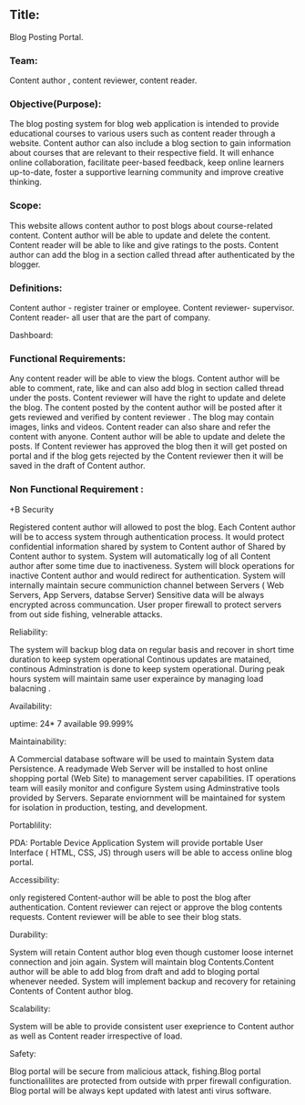 <h2> Title:</h2>
 Blog Posting Portal.

<h3>Team:</h3>

Content author , content reviewer, content reader.

<h3>Objective(Purpose):</h3>

The blog posting system for blog web application is intended to provide educational courses
to various users such as content reader through a website. Content author can also include
a blog section to gain information about courses that are relevant to their respective field. It
will enhance online collaboration, facilitate peer-based feedback, keep online learners up-to-date,
foster a supportive learning community and improve creative thinking. 

<h3>Scope:</h3>

This website allows content author to post blogs about course-related content.
Content author will be able to update and delete the content.
Content reader will be able to like and give ratings to the posts.
Content author can add the blog in a section called thread after authenticated by the blogger.


<h3>Definitions:</h3>

Content author - register trainer or employee.
Content reviewer- supervisor.
Content reader- all user that are the part of company.

Dashboard:

<h3>Functional Requirements:</h3>

Any content reader will be able to view the blogs. 
Content author will be able to comment, rate, like and can also
add blog in section called thread under the posts.
Content reviewer will have the right to update and delete the blog.
The content posted by the content author will be posted after it gets reviewed and 
verified by content reviewer .
The blog may contain images, links and videos.
Content reader can also share and refer the content with anyone.
Content author will be able to update and delete the posts.
If Content reviewer has approved the blog then it will get posted on portal and if the blog gets rejected by the Content reviewer then it will be saved in the draft of Content author.

<h3>Non Functional Requirement :</h3>

+B Security

Registered content author will allowed to post the blog.
Each Content author will be to access system through authentication process.
It would protect confidential information shared by system to Content author 
of Shared by  Content author to system. System will automatically log of all Content author
after some time due to inactiveness. System will block operations for inactive Content author
and would redirect for authentication. System will internally maintain secure communiction
channel between Servers ( Web Servers, App Servers, databse Server) Sensitive data will
be always encrypted across communcation. User proper firewall to protect servers 
from out side fishing, velnerable attacks.

Reliability:

The system will backup blog data on regular basis and recover
in short time duration to keep system operational Continous updates are matained,
continous Adminstration is done to keep system operational. During peak hours system
will maintain same user experaince by managing load balacning .

Availability:

uptime: 24* 7 available 99.999%

Maintainability:

A Commercial database software will be used to maintain System data Persistence.
A readymade Web Server will be installed to host online shopping portal (Web Site)
to management server capabilities. IT operations team will easily monitor and
configure System using Adminstrative tools provided by Servers. Separate enviornment
will be maintained for system for isolation in production, testing, and development.

Portablility:

PDA: Portable Device Application System will provide portable User Interface
( HTML, CSS, JS) through users will be able to access online blog portal.

Accessibility:

only registered Content-author will be able to post the blog after authentication.
Content reviewer  can reject or approve the blog contents requests.
Content reviewer  will be able to see their blog stats.

Durability:

System will retain Content author blog  even though customer loose internet connection and join again.
System will maintain blog Contents.Content author will be able to add blog from draft
and add to bloging portal whenever needed. System will implement backup and recovery for retaining 
Contents of Content author blog.

Scalability:

System will be able to provide consistent user exeprience to Content author as well as Content reader irrespective of load.

Safety:

Blog portal will be secure from malicious attack, fishing.Blog portal functionalilites are protected from outside 
with prper firewall configuration. Blog portal will be always kept updated with latest anti virus software.
